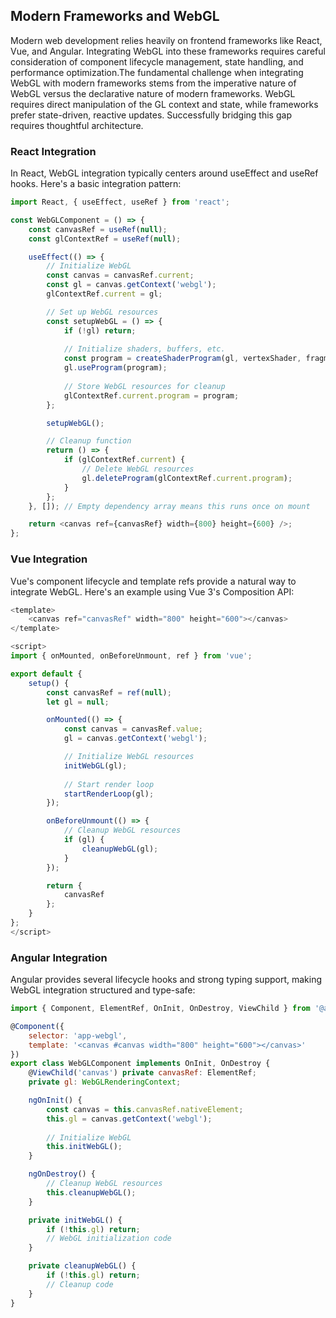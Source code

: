 ## Modern Frameworks and WebGL
Modern web development relies heavily on frontend frameworks like React, Vue, and Angular. Integrating WebGL into these frameworks requires careful consideration of component lifecycle management, state handling, and performance optimization.The fundamental challenge when integrating WebGL with modern frameworks stems from the imperative nature of WebGL versus the declarative nature of modern frameworks. WebGL requires direct manipulation of the GL context and state, while frameworks prefer state-driven, reactive updates. Successfully bridging this gap requires thoughtful architecture.
### React Integration
In React, WebGL integration typically centers around useEffect and useRef hooks. Here's a basic integration pattern:
```js
import React, { useEffect, useRef } from 'react';

const WebGLComponent = () => {
    const canvasRef = useRef(null);
    const glContextRef = useRef(null);

    useEffect(() => {
        // Initialize WebGL
        const canvas = canvasRef.current;
        const gl = canvas.getContext('webgl');
        glContextRef.current = gl;

        // Set up WebGL resources
        const setupWebGL = () => {
            if (!gl) return;
            
            // Initialize shaders, buffers, etc.
            const program = createShaderProgram(gl, vertexShader, fragmentShader);
            gl.useProgram(program);
            
            // Store WebGL resources for cleanup
            glContextRef.current.program = program;
        };

        setupWebGL();

        // Cleanup function
        return () => {
            if (glContextRef.current) {
                // Delete WebGL resources
                gl.deleteProgram(glContextRef.current.program);
            }
        };
    }, []); // Empty dependency array means this runs once on mount

    return <canvas ref={canvasRef} width={800} height={600} />;
};
```
### Vue Integration
Vue's component lifecycle and template refs provide a natural way to integrate WebGL. Here's an example using Vue 3's Composition API:
```js
<template>
    <canvas ref="canvasRef" width="800" height="600"></canvas>
</template>

<script>
import { onMounted, onBeforeUnmount, ref } from 'vue';

export default {
    setup() {
        const canvasRef = ref(null);
        let gl = null;

        onMounted(() => {
            const canvas = canvasRef.value;
            gl = canvas.getContext('webgl');

            // Initialize WebGL resources
            initWebGL(gl);
            
            // Start render loop
            startRenderLoop(gl);
        });

        onBeforeUnmount(() => {
            // Cleanup WebGL resources
            if (gl) {
                cleanupWebGL(gl);
            }
        });

        return {
            canvasRef
        };
    }
};
</script>
```
### Angular Integration
Angular provides several lifecycle hooks and strong typing support, making WebGL integration structured and type-safe:
```js
import { Component, ElementRef, OnInit, OnDestroy, ViewChild } from '@angular/core';

@Component({
    selector: 'app-webgl',
    template: '<canvas #canvas width="800" height="600"></canvas>'
})
export class WebGLComponent implements OnInit, OnDestroy {
    @ViewChild('canvas') private canvasRef: ElementRef;
    private gl: WebGLRenderingContext;

    ngOnInit() {
        const canvas = this.canvasRef.nativeElement;
        this.gl = canvas.getContext('webgl');
        
        // Initialize WebGL
        this.initWebGL();
    }

    ngOnDestroy() {
        // Cleanup WebGL resources
        this.cleanupWebGL();
    }

    private initWebGL() {
        if (!this.gl) return;
        // WebGL initialization code
    }

    private cleanupWebGL() {
        if (!this.gl) return;
        // Cleanup code
    }
}
```